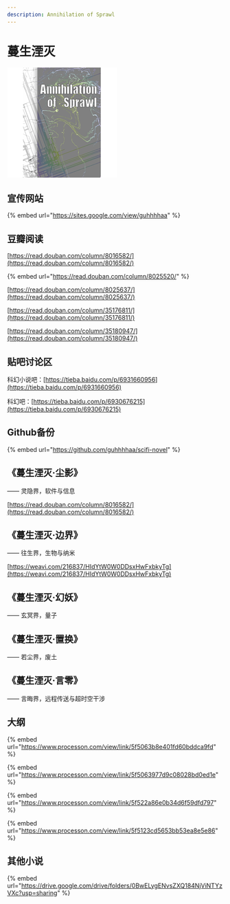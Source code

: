 ```yaml
---
description: Annihilation of Sprawl
---
```


# 蔓生湮灭

![](.gitbook/assets/spaces_-m35v6svll3z-ggonuma_avatar-1585389178125.png)

## 宣传网站

{% embed url="https://sites.google.com/view/guhhhhaa" %}

## 豆瓣阅读

[https://read.douban.com/column/8016582/](https://read.douban.com/column/8016582/)

{% embed url="https://read.douban.com/column/8025520/" %}

[https://read.douban.com/column/8025637/](https://read.douban.com/column/8025637/)

[https://read.douban.com/column/35176811/](https://read.douban.com/column/35176811/)

[https://read.douban.com/column/35180947/](https://read.douban.com/column/35180947/)

## 贴吧讨论区

科幻小说吧：[https://tieba.baidu.com/p/6931660956](https://tieba.baidu.com/p/6931660956)

科幻吧：[https://tieba.baidu.com/p/6930676215](https://tieba.baidu.com/p/6930676215)

## Github备份

{% embed url="https://github.com/guhhhhaa/scifi-novel" %}

## 《蔓生湮灭·尘影》

—— 灵隐界，软件与信息

[https://read.douban.com/column/8016582/](https://read.douban.com/column/8016582/)

## 《蔓生湮灭·边界》

—— 往生界，生物与纳米

[https://weavi.com/216837/HIdYtW0W0DDsxHwFxbkyTg](https://weavi.com/216837/HIdYtW0W0DDsxHwFxbkyTg)

## 《蔓生湮灭·幻妖》

—— 玄冥界，量子

## 《蔓生湮灭·置换》

—— 若尘界，废土

## 《蔓生湮灭·言零》

—— 言晦界，远程传送与超时空干涉

## 大纲

{% embed url="https://www.processon.com/view/link/5f5063b8e401fd60bddca9fd" %}

{% embed url="https://www.processon.com/view/link/5f5063977d9c08028bd0ed1e" %}

{% embed url="https://www.processon.com/view/link/5f522a86e0b34d6f59dfd797" %}

{% embed url="https://www.processon.com/view/link/5f5123cd5653bb53ea8e5e86" %}

## 其他小说

{% embed url="https://drive.google.com/drive/folders/0BwELygENvsZXQ184NjViNTYzVXc?usp=sharing" %}



